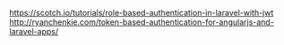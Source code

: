 https://scotch.io/tutorials/role-based-authentication-in-laravel-with-jwt
http://ryanchenkie.com/token-based-authentication-for-angularjs-and-laravel-apps/
